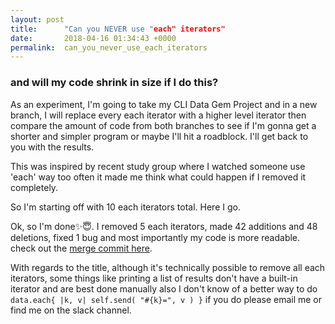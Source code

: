 ```yaml
---
layout: post
title:      "Can you NEVER use "each" iterators"
date:       2018-04-16 01:34:43 +0000
permalink:  can_you_never_use_each_iterators
---
```


### and will my code shrink in size if I do this?

As an experiment, I'm going to take my CLI Data Gem Project and in a new branch, I will replace every each iterator with a higher level iterator then compare the amount of code from both branches to see if I'm gonna get a shorter and simpler program or maybe I'll hit a roadblock. I'll get back to you with the results.

This was inspired by recent study group where I watched someone use 'each' way too often it made me think what could happen if I removed it completely.

So I'm starting off with 10 each iterators total. Here I go.

Ok, so I'm done✨😇. I removed 5 each iterators, made 42 additions and 48 deletions, fixed 1 bug and most importantly my code is more readable. check out the [merge commit here](https://github.com/arye-dov-eidelman/google_experiments/commit/c4059da9502f330b789de4060d9f89ae949b805a).

With regards to the title, although it's technically possible to remove all each iterators, some things like printing a list of results don't have a built-in iterator and are best done manually also I don't know of a better way to do `data.each{ |k, v| self.send( "#{k}=", v ) }` if you do please email me or find me on the slack channel.

